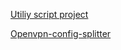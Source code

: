 
[Utiliy script project](https://github.com/Angristan/OpenVPN-install)

[Openvpn-config-splitter](https://github.com/rexxars/openvpn-config-splitter)

